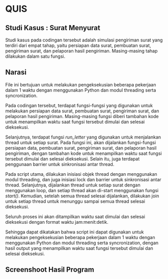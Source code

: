 # QUIS
## Studi Kasus : Surat Menyurat
Studi kasus pada codingan tersebut adalah simulasi pengiriman surat yang terdiri dari empat tahap, yaitu persiapan data surat, pembuatan surat, pengiriman surat, dan pelaporan hasil pengiriman. Masing-masing tahap dilakukan dalam satu fungsi. 

## Narasi 
File ini bertujuan untuk melakukan pengeksekusian beberapa pekerjaan dalam 1 waktu dengan menggunakan Python dan modul threading serta syncronization.

Pada codingan tersebut, terdapat fungsi-fungsi yang digunakan untuk melakukan persiapan data surat, pembuatan surat, pengiriman surat, dan pelaporan hasil pengiriman. Masing-masing fungsi diberi tambahan kode untuk menampilkan waktu saat fungsi tersebut dimulai dan selesai dieksekusi.

Selanjutnya, terdapat fungsi *run_letter* yang digunakan untuk menjalankan thread untuk setiap surat. Pada fungsi ini, akan dijalankan fungsi-fungsi persiapan data, pembuatan surat, pengiriman surat, dan pelaporan hasil pengiriman, dengan tambahan kode untuk menampilkan waktu saat fungsi tersebut dimulai dan selesai dieksekusi. Selain itu, juga terdapat penggunaan barrier untuk sinkronisasi antar thread.

Pada script utama, dilakukan inisiasi objek thread dengan menggunakan modul threading, dan juga inisiasi lock dan barrier untuk sinkronisasi antar thread. Selanjutnya, dijalankan thread untuk setiap surat dengan menggunakan loop, dan setiap thread akan di-start menggunakan fungsi *start()*. Kemudian, setelah semua thread selesai dijalankan, dilakukan join untuk setiap thread untuk menunggu sampai semua thread selesai dieksekusi.

Seluruh proses ini akan ditampilkan waktu saat dimulai dan selesai dieksekusi dengan format waktu jam:menit:detik.

Sehingga dapat dikatakan bahwa script ini dapat digunakan untuk melakukan pengeksekusian beberapa pekerjaan dalam 1 waktu dengan menggunakan Python dan modul threading serta syncronization, dengan hasil output yang menampilkan waktu saat fungsi tersebut dimulai dan selesai dieksekusi.

## Screenshoot Hasil Program
